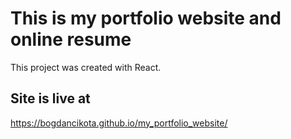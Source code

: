 # This is my portfolio website and online resume

This project was created with React.

## Site is live at
https://bogdancikota.github.io/my_portfolio_website/